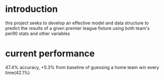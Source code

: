 # introduction

this project seeks to develop an effective model and data structure to predict the results of a given premier league fixture using both team's per90 stats and other variables

# current performance

47.4% accuracy, +5.3% from baseline of guessing a home team win every time(42.1%)
